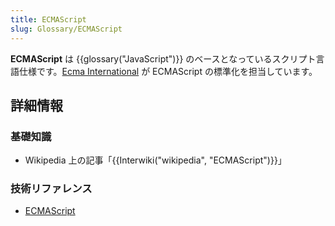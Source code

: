 ```yaml
---
title: ECMAScript
slug: Glossary/ECMAScript
---
```

**ECMAScript** は {{glossary("JavaScript")}} のベースとなっているスクリプト言語仕様です。[Ecma International](http://www.ecma-international.org) が ECMAScript の標準化を担当しています。

## 詳細情報

### 基礎知識

- Wikipedia 上の記事「{{Interwiki("wikipedia", "ECMAScript")}}」

### 技術リファレンス

- [ECMAScript](http://www.ecmascript.org/)
